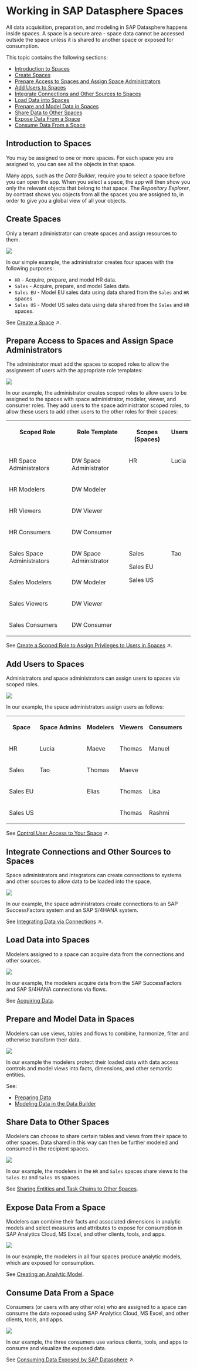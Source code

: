 <!-- loio6a396f6cf7ad41faa3a8cdd24f4e728a -->

# Working in SAP Datasphere Spaces

All data acquisition, preparation, and modeling in SAP Datasphere happens inside spaces. A space is a secure area - space data cannot be accessed outside the space unless it is shared to another space or exposed for consumption.

This topic contains the following sections:

-   [Introduction to Spaces](working-in-sap-datasphere-spaces-6a396f6.md#loio6a396f6cf7ad41faa3a8cdd24f4e728a__section_intro)
-   [Create Spaces](working-in-sap-datasphere-spaces-6a396f6.md#loio6a396f6cf7ad41faa3a8cdd24f4e728a__section_create)
-   [Prepare Access to Spaces and Assign Space Administrators](working-in-sap-datasphere-spaces-6a396f6.md#loio6a396f6cf7ad41faa3a8cdd24f4e728a__section_roles)
-   [Add Users to Spaces](working-in-sap-datasphere-spaces-6a396f6.md#loio6a396f6cf7ad41faa3a8cdd24f4e728a__section_staff)
-   [Integrate Connections and Other Sources to Spaces](working-in-sap-datasphere-spaces-6a396f6.md#loio6a396f6cf7ad41faa3a8cdd24f4e728a__section_integrate)
-   [Load Data into Spaces](working-in-sap-datasphere-spaces-6a396f6.md#loio6a396f6cf7ad41faa3a8cdd24f4e728a__section_load)
-   [Prepare and Model Data in Spaces](working-in-sap-datasphere-spaces-6a396f6.md#loio6a396f6cf7ad41faa3a8cdd24f4e728a__section_model)
-   [Share Data to Other Spaces](working-in-sap-datasphere-spaces-6a396f6.md#loio6a396f6cf7ad41faa3a8cdd24f4e728a__section_share)
-   [Expose Data From a Space](working-in-sap-datasphere-spaces-6a396f6.md#loio6a396f6cf7ad41faa3a8cdd24f4e728a__section_expose)
-   [Consume Data From a Space](working-in-sap-datasphere-spaces-6a396f6.md#loio6a396f6cf7ad41faa3a8cdd24f4e728a__section_consume)



<a name="loio6a396f6cf7ad41faa3a8cdd24f4e728a__section_intro"/>

## Introduction to Spaces

You may be assigned to one or more spaces. For each space you are assigned to, you can see all the objects in that space.

Many apps, such as the *Data Builder*, require you to select a space before you can open the app. When you select a space, the app will then show you only the relevant objects that belong to that space. The *Repository Explorer*, by contrast shows you objects from all the spaces you are assigned to, in order to give you a global view of all your objects.



<a name="loio6a396f6cf7ad41faa3a8cdd24f4e728a__section_create"/>

## Create Spaces

Only a tenant administrator can create spaces and assign resources to them.

![](images/1_Create_Spaces_d0b0a28.png)

In our simple example, the administrator creates four spaces with the following purposes:

-   `HR` - Acquire, prepare, and model HR data.
-   `Sales` - Acquire, prepare, and model Sales data.
-   `Sales EU` - Model EU sales data using data shared from the `Sales` and `HR` spaces
-   `Sales US` - Model US sales data using data shared from the `Sales` and `HR` spaces.

See [Create a Space](https://help.sap.com/viewer/935116dd7c324355803d4b85809cec97/DEV_CURRENT/en-US/bbd41b82ad4d4d9ba91341545f0b37e7.html "Create a space, allocate storage, and set the space priority and statement limits.") :arrow_upper_right:.



<a name="loio6a396f6cf7ad41faa3a8cdd24f4e728a__section_roles"/>

## Prepare Access to Spaces and Assign Space Administrators

The administrator must add the spaces to scoped roles to allow the assignment of users with the appropriate role templates:

![](images/2_Add_Space_Admins_e5e7c5f.png)

In our example, the administrator creates scoped roles to allow users to be assigned to the spaces with space administrator, modeler, viewer, and consumer roles. They add users to the space administrator scoped roles, to allow these users to add other users to the other roles for their spaces:


<table>
<tr>
<th valign="top">

Scoped Role

</th>
<th valign="top">

Role Template

</th>
<th valign="top">

Scopes \(Spaces\)

</th>
<th valign="top">

Users

</th>
</tr>
<tr>
<td valign="top">

HR Space Administrators

</td>
<td valign="top">

DW Space Administrator

</td>
<td valign="top" rowspan="4">

HR

</td>
<td valign="top">

Lucia

</td>
</tr>
<tr>
<td valign="top">

HR Modelers

</td>
<td valign="top">

DW Modeler

</td>
<td valign="top">

 

</td>
</tr>
<tr>
<td valign="top">

HR Viewers

</td>
<td valign="top">

DW Viewer

</td>
<td valign="top">

 

</td>
</tr>
<tr>
<td valign="top">

HR Consumers

</td>
<td valign="top">

DW Consumer

</td>
<td valign="top">

 

</td>
</tr>
<tr>
<td valign="top">

Sales Space Administrators

</td>
<td valign="top">

DW Space Administrator

</td>
<td valign="top" rowspan="4">

Sales

Sales EU

Sales US

</td>
<td valign="top">

Tao

</td>
</tr>
<tr>
<td valign="top">

Sales Modelers

</td>
<td valign="top">

DW Modeler

</td>
<td valign="top">

 

</td>
</tr>
<tr>
<td valign="top">

Sales Viewers

</td>
<td valign="top">

DW Viewer

</td>
<td valign="top">

 

</td>
</tr>
<tr>
<td valign="top">

Sales Consumers

</td>
<td valign="top">

DW Consumer

</td>
<td valign="top">

 

</td>
</tr>
</table>

See [Create a Scoped Role to Assign Privileges to Users in Spaces](https://help.sap.com/viewer/935116dd7c324355803d4b85809cec97/DEV_CURRENT/en-US/b5c4e0b6c462414783ebbfc053815521.html "A scoped role inherits a set of scoped privileges from a standard or custom role and grants these privileges to users for use in the assigned spaces.") :arrow_upper_right:.



<a name="loio6a396f6cf7ad41faa3a8cdd24f4e728a__section_staff"/>

## Add Users to Spaces

Administrators and space administrators can assign users to spaces via scoped roles.

![](images/3_Add_Users_a6869e2.png)

In our example, the space administrators assign users as follows:


<table>
<tr>
<th valign="top">

Space

</th>
<th valign="top">

Space Admins

</th>
<th valign="top">

Modelers

</th>
<th valign="top">

Viewers

</th>
<th valign="top">

Consumers

</th>
</tr>
<tr>
<td valign="top">

HR

</td>
<td valign="top">

Lucia

</td>
<td valign="top">

Maeve

</td>
<td valign="top">

Thomas

</td>
<td valign="top" rowspan="2">

Manuel

</td>
</tr>
<tr>
<td valign="top">

Sales

</td>
<td valign="top" rowspan="3">

Tao

</td>
<td valign="top">

Thomas

</td>
<td valign="top">

Maeve

</td>
</tr>
<tr>
<td valign="top">

Sales EU

</td>
<td valign="top" rowspan="2">

Elias

</td>
<td valign="top">

Thomas

</td>
<td valign="top">

Lisa

</td>
</tr>
<tr>
<td valign="top">

Sales US

</td>
<td valign="top">

Thomas

</td>
<td valign="top">

Rashmi

</td>
</tr>
</table>

See [Control User Access to Your Space](https://help.sap.com/viewer/9f36ca35bc6145e4acdef6b4d852d560/DEV_CURRENT/en-US/9d59fe511ae644d98384897443054c16.html "You can assign users to your space and manage them.") :arrow_upper_right:.



<a name="loio6a396f6cf7ad41faa3a8cdd24f4e728a__section_integrate"/>

## Integrate Connections and Other Sources to Spaces

Space administrators and integrators can create connections to systems and other sources to allow data to be loaded into the space.

![](images/4_Integrate_Data_b1b56d9.png)

In our example, the space administrators create connections to an SAP SuccessFactors system and an SAP S/4HANA system.

See [Integrating Data via Connections](https://help.sap.com/viewer/9f36ca35bc6145e4acdef6b4d852d560/DEV_CURRENT/en-US/eb85e157ab654152bd68a8714036e463.html "Users with a space administrator or integrator role can create connections to SAP and non-SAP source systems, including cloud and on-premise systems and partner tools, and to target systems for outbound replication flows. Users with modeler roles can import data via connections for preparation and modeling in SAP Datasphere.") :arrow_upper_right:.



<a name="loio6a396f6cf7ad41faa3a8cdd24f4e728a__section_load"/>

## Load Data into Spaces

Modelers assigned to a space can acquire data from the connections and other sources.

![](images/5_Load_Data_11ed9d2.png)

In our example, the modelers acquire data from the SAP SuccessFactors and SAP S/4HANA connections via flows.

See [Acquiring Data](../Acquiring-and-Preparing-Data-in-the-Data-Builder/acquiring-data-1f15a29.md).



<a name="loio6a396f6cf7ad41faa3a8cdd24f4e728a__section_model"/>

## Prepare and Model Data in Spaces

Modelers can use views, tables and flows to combine, harmonize, filter and otherwise transform their data.

![](images/6_Prepare_Data_e873d28.png)

In our example the modelers protect their loaded data with data access controls and model views into facts, dimensions, and other semantic entities.

See:

-   [Preparing Data](../preparing-data-f2e359c.md)
-   [Modeling Data in the Data Builder](../Modeling-Data-in-the-Data-Builder/modeling-data-in-the-data-builder-5c1e3d4.md)



<a name="loio6a396f6cf7ad41faa3a8cdd24f4e728a__section_share"/>

## Share Data to Other Spaces

Modelers can choose to share certain tables and views from their space to other spaces. Data shared in this way can then be further modeled and consumed in the recipient spaces.

![](images/7_Share_Data_49e0a3e.png)

In our example, the modelers in the `HR` and `Sales` spaces share views to the `Sales EU` and `Sales US` spaces.

See [Sharing Entities and Task Chains to Other Spaces](sharing-entities-and-task-chains-to-other-spaces-64b318f.md).



<a name="loio6a396f6cf7ad41faa3a8cdd24f4e728a__section_expose"/>

## Expose Data From a Space

Modelers can combine their facts and associated dimensions in analytic models and select measures and attributes to expose for consumption in SAP Analytics Cloud, MS Excel, and other clients, tools, and apps.

![](images/8_Expose_Data_12bc118.png)

In our example, the modelers in all four spaces produce analytic models, which are exposed for consumption.

See [Creating an Analytic Model](../Modeling-Data-in-the-Data-Builder/creating-an-analytic-model-e5fbe9e.md).



<a name="loio6a396f6cf7ad41faa3a8cdd24f4e728a__section_consume"/>

## Consume Data From a Space

Consumers \(or users with any other role\) who are assigned to a space can consume the data exposed using SAP Analytics Cloud, MS Excel, and other clients, tools, and apps.

![](images/9_Consume_Data_cc342a8.png)

In our example, the three consumers use various clients, tools, and apps to consume and visualize the exposed data.

See [Consuming Data Exposed by SAP Datasphere](https://help.sap.com/viewer/43509d67b8b84e66a30851e832f66911/cloud/en-US/d7d56284bb5148c887ac4054689bfbca.html "All users with any of the standard roles can consume data exposed by spaces they are assigned to. If a user does not need to access SAP Datasphere itself, and only wants to consume data exposed by it, they should be granted a consumer role.") :arrow_upper_right:.

